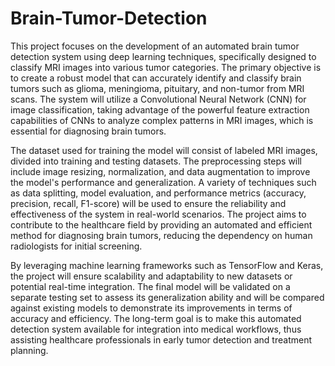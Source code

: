 # Brain-Tumor-Detection

This project focuses on the development of an automated brain tumor detection system using deep learning techniques, specifically designed to classify MRI images into various tumor categories. The primary objective is to create a robust model that can accurately identify and classify brain tumors such as glioma, meningioma, pituitary, and non-tumor from MRI scans. The system will utilize a Convolutional Neural Network (CNN) for image classification, taking advantage of the powerful feature extraction capabilities of CNNs to analyze complex patterns in MRI images, which is essential for diagnosing brain tumors.

The dataset used for training the model will consist of labeled MRI images, divided into training and testing datasets. The preprocessing steps will include image resizing, normalization, and data augmentation to improve the model's performance and generalization. A variety of techniques such as data splitting, model evaluation, and performance metrics (accuracy, precision, recall, F1-score) will be used to ensure the reliability and effectiveness of the system in real-world scenarios. The project aims to contribute to the healthcare field by providing an automated and efficient method for diagnosing brain tumors, reducing the dependency on human radiologists for initial screening.

By leveraging machine learning frameworks such as TensorFlow and Keras, the project will ensure scalability and adaptability to new datasets or potential real-time integration. The final model will be validated on a separate testing set to assess its generalization ability and will be compared against existing models to demonstrate its improvements in terms of accuracy and efficiency. The long-term goal is to make this automated detection system available for integration into medical workflows, thus assisting healthcare professionals in early tumor detection and treatment planning.
